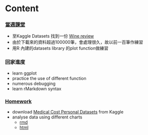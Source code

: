 # Content
### [當週課堂](https://github.com/richlay/Rlanguage/tree/master/week_3/course)
- 至Kaggle Datasets 找到一份 [Wine review](https://www.kaggle.com/zynicide/wine-reviews)
- 由於下載來的資料超過100000筆，會處理很久，故以前一百筆作練習
- 用R 內建的datasets library 的plot function做練習
### 回家進度
- learn ggplot
- practice the use of different function
- numerous debugging
- learn rMarkdown syntax
### [Homework](https://github.com/richlay/Rlanguage/tree/master/week_3/hw)
- download [Medical Cost Personal Datasets](https://www.kaggle.com/mirichoi0218/insurance) from Kaggle
- analyse data using different charts
  - [rmd](https://github.com/richlay/Rlanguage/blob/master/week_3/hw/insurancedata.Rmd)
  - [html](https://richlay.github.io/Rlanguage/week_3/hw/insurancedata.html)

